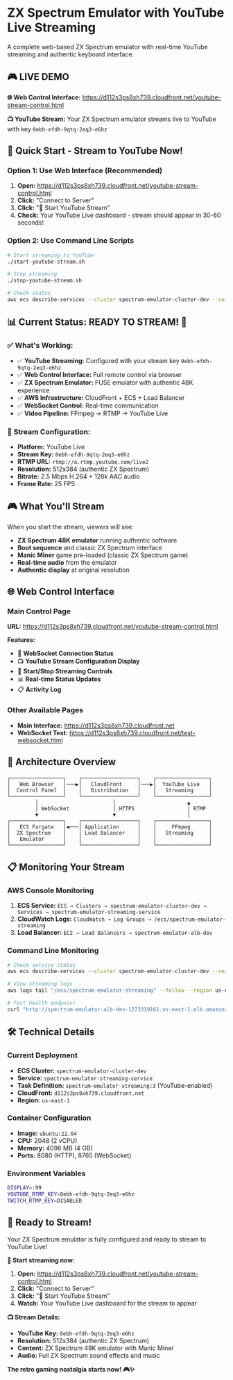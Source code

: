 # ZX Spectrum Emulator with YouTube Live Streaming

A complete web-based ZX Spectrum emulator with real-time YouTube streaming and authentic keyboard interface.

## 🎮 **LIVE DEMO**

**🌐 Web Control Interface:** https://d112s3ps8xh739.cloudfront.net/youtube-stream-control.html

**📺 YouTube Stream:** Your ZX Spectrum emulator streams live to YouTube with key `0ebh-efdh-9qtq-2eq3-e6hz`

## 🚀 **Quick Start - Stream to YouTube Now!**

### **Option 1: Use Web Interface (Recommended)**
1. **Open:** https://d112s3ps8xh739.cloudfront.net/youtube-stream-control.html
2. **Click:** "Connect to Server"
3. **Click:** "🚀 Start YouTube Stream"
4. **Check:** Your YouTube Live dashboard - stream should appear in 30-60 seconds!

### **Option 2: Use Command Line Scripts**
```bash
# Start streaming to YouTube
./start-youtube-stream.sh

# Stop streaming
./stop-youtube-stream.sh

# Check status
aws ecs describe-services --cluster spectrum-emulator-cluster-dev --services spectrum-emulator-streaming-service --region us-east-1
```

## 📊 **Current Status: READY TO STREAM! 🔴**

### ✅ **What's Working:**
- ✅ **YouTube Streaming:** Configured with your stream key `0ebh-efdh-9qtq-2eq3-e6hz`
- ✅ **Web Control Interface:** Full remote control via browser
- ✅ **ZX Spectrum Emulator:** FUSE emulator with authentic 48K experience
- ✅ **AWS Infrastructure:** CloudFront + ECS + Load Balancer
- ✅ **WebSocket Control:** Real-time communication
- ✅ **Video Pipeline:** FFmpeg → RTMP → YouTube Live

### 🎯 **Stream Configuration:**
- **Platform:** YouTube Live
- **Stream Key:** `0ebh-efdh-9qtq-2eq3-e6hz`
- **RTMP URL:** `rtmp://a.rtmp.youtube.com/live2`
- **Resolution:** 512x384 (authentic ZX Spectrum)
- **Bitrate:** 2.5 Mbps H.264 + 128k AAC audio
- **Frame Rate:** 25 FPS

## 🎮 **What You'll Stream**

When you start the stream, viewers will see:
- **ZX Spectrum 48K emulator** running authentic software
- **Boot sequence** and classic ZX Spectrum interface
- **Manic Miner** game pre-loaded (classic ZX Spectrum game)
- **Real-time audio** from the emulator
- **Authentic display** at original resolution

## 🌐 **Web Control Interface**

### **Main Control Page**
**URL:** https://d112s3ps8xh739.cloudfront.net/youtube-stream-control.html

**Features:**
- 🔌 **WebSocket Connection Status**
- 📺 **YouTube Stream Configuration Display**
- 🚀 **Start/Stop Streaming Controls**
- 📊 **Real-time Status Updates**
- 📋 **Activity Log**

### **Other Available Pages**
- **Main Interface:** https://d112s3ps8xh739.cloudfront.net
- **WebSocket Test:** https://d112s3ps8xh739.cloudfront.net/test-websocket.html

## 🔧 **Architecture Overview**

```
┌─────────────────┐    ┌──────────────────┐    ┌─────────────────┐
│   Web Browser   │───▶│   CloudFront     │───▶│  YouTube Live   │
│  Control Panel  │    │   Distribution   │    │   Streaming     │
└─────────────────┘    └──────────────────┘    └─────────────────┘
         │                        │                       ▲
         │ WebSocket              │ HTTPS                 │ RTMP
         ▼                        ▼                       │
┌─────────────────┐    ┌──────────────────┐    ┌─────────────────┐
│   ECS Fargate   │◀───│ Application      │    │     FFmpeg      │
│  ZX Spectrum    │    │ Load Balancer    │    │   Streaming     │
│   Emulator      │    │                  │    │                 │
└─────────────────┘    └──────────────────┘    └─────────────────┘
```

## 📋 **Monitoring Your Stream**

### **AWS Console Monitoring**
1. **ECS Service:** `ECS → Clusters → spectrum-emulator-cluster-dev → Services → spectrum-emulator-streaming-service`
2. **CloudWatch Logs:** `CloudWatch → Log Groups → /ecs/spectrum-emulator-streaming`
3. **Load Balancer:** `EC2 → Load Balancers → spectrum-emulator-alb-dev`

### **Command Line Monitoring**
```bash
# Check service status
aws ecs describe-services --cluster spectrum-emulator-cluster-dev --services spectrum-emulator-streaming-service --region us-east-1

# View streaming logs
aws logs tail "/ecs/spectrum-emulator-streaming" --follow --region us-east-1

# Test health endpoint
curl "http://spectrum-emulator-alb-dev-1273339161.us-east-1.elb.amazonaws.com/health"
```

## 🛠️ **Technical Details**

### **Current Deployment**
- **ECS Cluster:** `spectrum-emulator-cluster-dev`
- **Service:** `spectrum-emulator-streaming-service`
- **Task Definition:** `spectrum-emulator-streaming:3` (YouTube-enabled)
- **CloudFront:** `d112s3ps8xh739.cloudfront.net`
- **Region:** `us-east-1`

### **Container Configuration**
- **Image:** `ubuntu:22.04`
- **CPU:** 2048 (2 vCPU)
- **Memory:** 4096 MB (4 GB)
- **Ports:** 8080 (HTTP), 8765 (WebSocket)

### **Environment Variables**
```bash
DISPLAY=:99
YOUTUBE_RTMP_KEY=0ebh-efdh-9qtq-2eq3-e6hz
TWITCH_RTMP_KEY=DISABLED
```

## 🎉 **Ready to Stream!**

Your ZX Spectrum emulator is fully configured and ready to stream to YouTube Live!

**🚀 Start streaming now:**
1. **Open:** https://d112s3ps8xh739.cloudfront.net/youtube-stream-control.html
2. **Click:** "Connect to Server"
3. **Click:** "🚀 Start YouTube Stream"
4. **Watch:** Your YouTube Live dashboard for the stream to appear

**📺 Stream Details:**
- **YouTube Key:** `0ebh-efdh-9qtq-2eq3-e6hz`
- **Resolution:** 512x384 (authentic ZX Spectrum)
- **Content:** ZX Spectrum 48K emulator with Manic Miner
- **Audio:** Full ZX Spectrum sound effects and music

**The retro gaming nostalgia starts now! 🎮✨**
